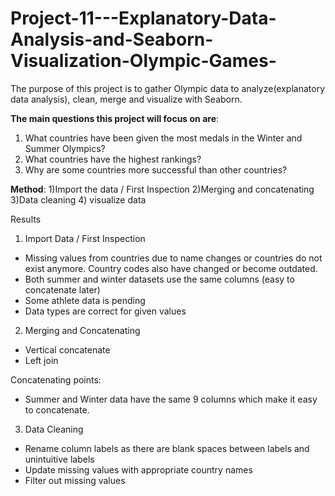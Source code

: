 # Project-11---Explanatory-Data-Analysis-and-Seaborn-Visualization-Olympic-Games-
The purpose of this project is to gather Olympic data to analyze(explanatory data analysis), clean, merge and visualize with Seaborn.

__The main questions this project will focus on are__: 
1) What countries have been given the most medals in the Winter and Summer Olympics? 
2) What countries have the highest rankings? 
3) Why are some countries more successful than other countries? 

__Method__:
1)Import the data / First Inspection
2)Merging and concatenating
3)Data cleaning
4) visualize data 

Results 

1) Import Data / First Inspection 

- Missing values from countries due to name changes or countries do not exist anymore. Country codes also have changed or become outdated. 
- Both summer and winter datasets use the same columns (easy to concatenate later)
- Some athlete data is pending 
- Data types are correct for given values 


2) Merging and Concatenating 

- Vertical concatenate
- Left join

Concatenating points:
- Summer and Winter data have the same 9 columns which make it easy to concatenate.


3) Data Cleaning 
- Rename column labels as there are blank spaces between labels and unintuitive labels 
- Update missing values with appropriate country names
- Filter out missing values 
